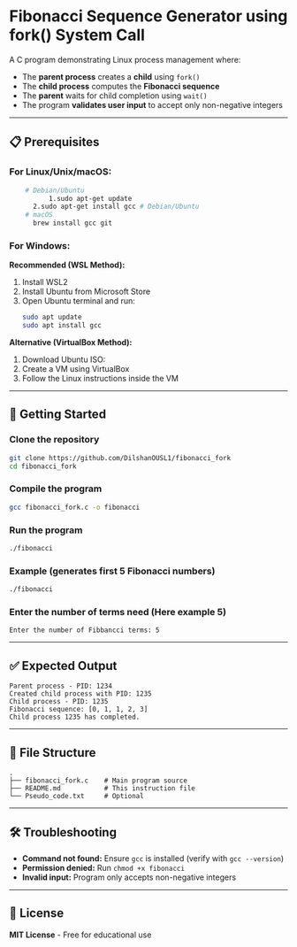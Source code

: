 # Fibonacci Sequence Generator using fork() System Call

A C program demonstrating Linux process management where:

- The **parent process** creates a **child** using `fork()`
- The **child process** computes the **Fibonacci sequence**
- The **parent** waits for child completion using `wait()`
- The program **validates user input** to accept only non-negative integers

---

## 📋 Prerequisites

### For Linux/Unix/macOS:
```bash
	# Debian/Ubuntu
          1.sudo apt-get update 
	  2.sudo apt-get install gcc # Debian/Ubuntu
	# macOS
	  brew install gcc git                                 
```

### For Windows:
**Recommended (WSL Method):**

1. Install WSL2
2. Install Ubuntu from Microsoft Store  
3. Open Ubuntu terminal and run:
   ```bash
   sudo apt update 
   sudo apt install gcc
   ```

**Alternative (VirtualBox Method):**

1. Download Ubuntu ISO: 
2. Create a VM using VirtualBox  
3. Follow the Linux instructions inside the VM  

---

## 🚀 Getting Started

### Clone the repository
```bash
git clone https://github.com/DilshanOUSL1/fibonacci_fork
cd fibonacci_fork
```

### Compile the program
```bash
gcc fibonacci_fork.c -o fibonacci
```

### Run the program
```bash
./fibonacci
```

### Example (generates first 5 Fibonacci numbers)
```bash
./fibonacci
```
### Enter the number of terms need (Here example 5)
```text
Enter the number of Fibbancci terms: 5
```
---

## ✅ Expected Output

```text
Parent process - PID: 1234
Created child process with PID: 1235
Child process - PID: 1235
Fibonacci sequence: [0, 1, 1, 2, 3]
Child process 1235 has completed.
```

---

## 📁 File Structure

```text
.
├── fibonacci_fork.c    # Main program source
├── README.md           # This instruction file
└── Pseudo_code.txt     # Optional
```

---

## 🛠 Troubleshooting

- **Command not found:** Ensure `gcc` is installed (verify with `gcc --version`)
- **Permission denied:** Run `chmod +x fibonacci`
- **Invalid input:** Program only accepts non-negative integers

---

## 📄 License

**MIT License** - Free for educational use
